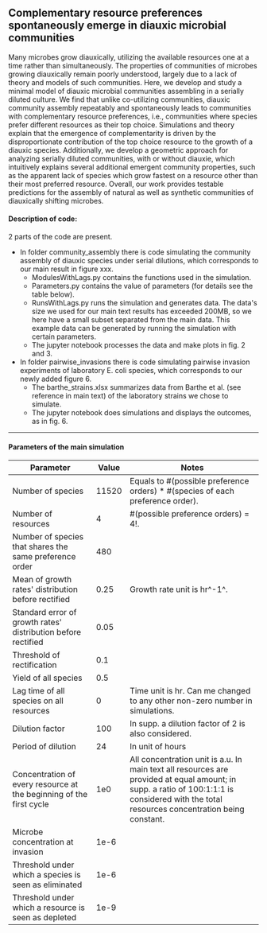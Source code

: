 ## Complementary resource preferences spontaneously emerge in diauxic microbial communities

Many microbes grow diauxically, utilizing the available resources one at a time rather than simultaneously. The properties of communities of microbes growing diauxically remain poorly understood, largely due to a lack of theory and models of such communities.  Here, we develop and study a minimal model of diauxic microbial communities assembling in a serially diluted culture. We find that unlike co-utilizing communities, diauxic community assembly repeatably and spontaneously leads to communities with complementary resource preferences, i.e., communities where species prefer different resources as their top choice. Simulations and theory explain that the emergence of complementarity is driven by the disproportionate contribution of the top choice resource to the growth of a diauxic species. Additionally, we develop a geometric approach for analyzing serially diluted communities, with or without diauxie, which intuitively explains several additional emergent community properties, such as the apparent lack of species which grow fastest on a resource other than their most preferred resource. Overall, our work provides testable predictions for the assembly of natural as well as synthetic communities of diauxically shifting microbes.

#### Description of code:

2 parts of the code are present. 

- In folder community_assembly there is code simulating the community assembly of diauxic species under serial dilutions, which corresponds to our main result in figure xxx. 
  - ModulesWithLags.py contains the functions used in the simulation. 
  - Parameters.py contains the value of parameters (for details see the table below).
  - RunsWithLags.py runs the simulation and generates data. The data's size we used for our main text results has exceeded 200MB, so we here have a small subset separated from the main data. This example data can be generated by running the simulation with certain parameters. 
  - The jupyter notebook processes the data and make plots in fig. 2 and 3.
- In folder pairwise_invasions there is code simulating pairwise invasion experiments of laboratory E. coli species, which corresponds to our newly added figure 6. 
  - The barthe_strains.xlsx summarizes data from Barthe et al. (see reference in main text) of the laboratory strains we chose to simulate. 
  - The jupyter notebook does simulations and displays the outcomes, as in fig. 6. 

----

#### Parameters of the main simulation

| Parameter                                                    | Value | Notes                                                        |
| ------------------------------------------------------------ | ----- | ------------------------------------------------------------ |
| Number of species                                            | 11520 | Equals to #(possible preference orders) * #(species of each preference order). |
| Number of resources                                          | 4     | #(possible preference orders) = 4!.                          |
| Number of species that shares the same preference order      | 480   |                                                              |
| Mean of growth rates' distribution before rectified          | 0.25  | Growth rate unit is hr^-1^.                                  |
| Standard error of growth rates' distribution before rectified | 0.05  |                                                              |
| Threshold of rectification                                   | 0.1   |                                                              |
| Yield of all species                                         | 0.5   |                                                              |
| Lag time of all species on all resources                     | 0     | Time unit is hr. Can me changed to any other non-zero number in simulations. |
| Dilution factor                                              | 100   | In supp. a dilution factor of 2 is also considered.          |
| Period of dilution                                           | 24    | In unit of hours                                             |
| Concentration of every resource at the beginning of the first cycle | 1e0   | All concentration unit is a.u. In main text all resources are provided at equal amount; in supp. a ratio of 100:1:1:1 is considered with the total resources concentration being constant. |
| Microbe concentration at invasion                            | 1e-6  |                                                              |
| Threshold under which a species is seen as eliminated        | 1e-6  |                                                              |
| Threshold under which a resource is seen as depleted         | 1e-9  |                                                              |

